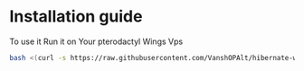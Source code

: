 # Installation guide
To use it Run it on Your pterodactyl Wings Vps 
<br>
```bash
bash <(curl -s https://raw.githubusercontent.com/VanshOPAlt/hibernate-wings/main/install.sh)
```
